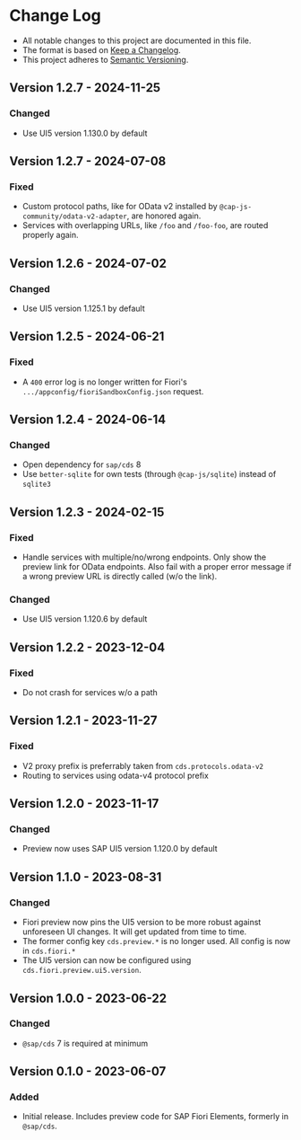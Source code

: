 # Change Log

- All notable changes to this project are documented in this file.
- The format is based on [Keep a Changelog](http://keepachangelog.com/).
- This project adheres to [Semantic Versioning](http://semver.org/).

## Version 1.2.7 - 2024-11-25

### Changed

- Use UI5 version 1.130.0 by default

## Version 1.2.7 - 2024-07-08

### Fixed

- Custom protocol paths, like for OData v2 installed by `@cap-js-community/odata-v2-adapter`, are honored again.
- Services with overlapping URLs, like `/foo` and `/foo-foo`, are routed properly again.

## Version 1.2.6 - 2024-07-02

### Changed

- Use UI5 version 1.125.1 by default


## Version 1.2.5 - 2024-06-21

### Fixed

- A `400` error log is no longer written for Fiori's `.../appconfig/fioriSandboxConfig.json` request.

## Version 1.2.4 - 2024-06-14

### Changed

- Open dependency for `sap/cds` 8
- Use `better-sqlite` for own tests (through `@cap-js/sqlite`) instead of `sqlite3`

## Version 1.2.3 - 2024-02-15

### Fixed

- Handle services with multiple/no/wrong endpoints. Only show the preview link for OData endpoints.  Also fail with a proper error message if a wrong preview URL is directly called (w/o the link).

### Changed

- Use UI5 version 1.120.6 by default

## Version 1.2.2 - 2023-12-04

### Fixed

- Do not crash for services w/o a path

## Version 1.2.1 - 2023-11-27

### Fixed

- V2 proxy prefix is preferrably taken from `cds.protocols.odata-v2`
- Routing to services using odata-v4 protocol prefix

## Version 1.2.0 - 2023-11-17

### Changed

- Preview now uses SAP UI5 version 1.120.0 by default

## Version 1.1.0 - 2023-08-31

### Changed

- Fiori preview now pins the UI5 version to be more robust against unforeseen UI changes. It will get updated from time to time.
- The former config key `cds.preview.*` is no longer used.  All config is now in `cds.fiori.*`
- The UI5 version can now be configured using `cds.fiori.preview.ui5.version`.

## Version 1.0.0 - 2023-06-22

### Changed

- `@sap/cds` 7 is required at minimum

## Version 0.1.0 - 2023-06-07

### Added

- Initial release. Includes preview code for SAP Fiori Elements, formerly in `@sap/cds`.
